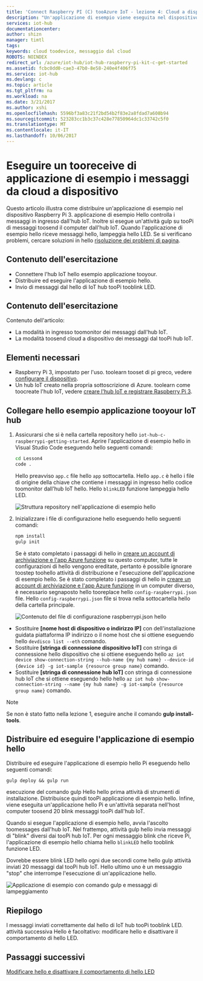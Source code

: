 ```yaml
---
title: 'Connect Raspberry PI (C) tooAzure IoT - lezione 4: Cloud a dispositivo | Documenti Microsoft'
description: "Un'applicazione di esempio viene eseguita nel dispositivo Pi e monitora i messaggi in ingresso dall'hub IoT. Una nuova attività gulp invia messaggi tooPi da hello di tooblink l'hub IoT LED."
services: iot-hub
documentationcenter: 
author: shizn
manager: timtl
tags: 
keywords: cloud toodevice, messaggio dal cloud
ROBOTS: NOINDEX
redirect_url: /azure/iot-hub/iot-hub-raspberry-pi-kit-c-get-started
ms.assetid: fcbc0dd0-cae3-47b0-8e58-240e4f406f75
ms.service: iot-hub
ms.devlang: c
ms.topic: article
ms.tgt_pltfrm: na
ms.workload: na
ms.date: 3/21/2017
ms.author: xshi
ms.openlocfilehash: 5596bf3a83c21f2bd54b2f83e2a8fdad7a608b94
ms.sourcegitcommit: 523283cc1b3c37c428e77850964dc1c33742c5f0
ms.translationtype: MT
ms.contentlocale: it-IT
ms.lasthandoff: 10/06/2017
---
```

# <a name="run-a-sample-application-tooreceive-cloud-to-device-messages"></a>Eseguire un tooreceive di applicazione di esempio i messaggi da cloud a dispositivo
Questo articolo illustra come distribuire un'applicazione di esempio nel dispositivo Raspberry Pi 3. applicazione di esempio Hello controlla i messaggi in ingresso dall'hub IoT. Inoltre si esegue un'attività gulp su tooPi di messaggi toosend il computer dall'hub IoT. Quando l'applicazione di esempio hello riceve messaggi hello, lampeggia hello LED. Se si verificano problemi, cercare soluzioni in hello [risoluzione dei problemi di pagina](iot-hub-raspberry-pi-kit-c-troubleshooting.md).

## <a name="what-you-will-do"></a>Contenuto dell'esercitazione
* Connettere l'hub IoT hello esempio applicazione tooyour.
* Distribuire ed eseguire l'applicazione di esempio hello.
* Invio di messaggi dal hello di IoT hub tooPi tooblink LED.

## <a name="what-you-will-learn"></a>Contenuto dell'esercitazione
Contenuto dell'articolo:
* La modalità in ingresso toomonitor dei messaggi dall'hub IoT.
* La modalità toosend cloud a dispositivo dei messaggi dal tooPi hub IoT.

## <a name="what-you-need"></a>Elementi necessari
* Raspberry Pi 3, impostato per l'uso. toolearn tooset di pi greco, vedere [configurare il dispositivo](iot-hub-raspberry-pi-kit-c-lesson1-configure-your-device.md).
* Un hub IoT creato nella propria sottoscrizione di Azure. toolearn come toocreate l'hub IoT, vedere [creare l'hub IoT e registrare Raspberry Pi 3](iot-hub-raspberry-pi-kit-c-lesson2-prepare-azure-iot-hub.md).

## <a name="connect-hello-sample-application-tooyour-iot-hub"></a>Collegare hello esempio applicazione tooyour IoT hub
1. Assicurarsi che si è nella cartella repository hello `iot-hub-c-raspberrypi-getting-started`. Aprire l'applicazione di esempio hello in Visual Studio Code eseguendo hello seguenti comandi:

   ```bash
   cd Lesson4
   code .
   ```

   Hello preavviso `app.c` file hello `app` sottocartella. Hello `app.c` è hello i file di origine della chiave che contiene i messaggi in ingresso hello codice toomonitor dall'hub IoT hello. Hello `blinkLED` funzione lampeggia hello LED.

   ![Struttura repository nell'applicazione di esempio hello](media/iot-hub-raspberry-pi-lessons/lesson4/repo_structure_c.png)
2. Inizializzare i file di configurazione hello eseguendo hello seguenti comandi:

   ```bash
   npm install
   gulp init
   ```

   Se è stato completato i passaggi di hello in [creare un account di archiviazione e l'app Azure funzione](iot-hub-raspberry-pi-kit-c-lesson3-deploy-resource-manager-template.md) su questo computer, tutte le configurazioni di hello vengono ereditate, pertanto è possibile ignorare toostep toohello attività di distribuzione e l'esecuzione dell'applicazione di esempio hello. Se è stato completato i passaggi di hello in [creare un account di archiviazione e l'app Azure funzione](iot-hub-raspberry-pi-kit-c-lesson3-deploy-resource-manager-template.md) in un computer diverso, è necessario segnaposto hello tooreplace hello `config-raspberrypi.json` file. Hello `config-raspberrypi.json` file si trova nella sottocartella hello della cartella principale.

   ![Contenuto del file di configurazione raspberrypi.json hello](media/iot-hub-raspberry-pi-lessons/lesson4/config_raspberrypi.png)

* Sostituire **[nome host di dispositivo o indirizzo IP]** con dell'installazione guidata piattaforma IP indirizzo o il nome host che si ottiene eseguendo hello `devdisco list --eth` comando.
* Sostituire **[stringa di connessione dispositivo IoT]** con stringa di connessione hello dispositivo che si ottiene eseguendo hello `az iot device show-connection-string --hub-name {my hub name} --device-id {device id} -g iot-sample {resource group name}` comando.
* Sostituire **[stringa di connessione hub IoT]** con stringa di connessione hub IoT che si ottiene eseguendo hello hello `az iot hub show-connection-string --name {my hub name} -g iot-sample {resource group name}` comando.

> [!NOTE]
> Se non è stato fatto nella lezione 1, eseguire anche il comando **gulp install-tools**.

## <a name="deploy-and-run-hello-sample-application"></a>Distribuire ed eseguire l'applicazione di esempio hello
Distribuire ed eseguire l'applicazione di esempio hello Pi eseguendo hello seguenti comandi:

```
gulp deploy && gulp run
```

esecuzione del comando gulp Hello hello prima attività di strumenti di installazione. Distribuisce quindi tooPi applicazione di esempio hello. Infine, viene eseguita un'applicazione hello Pi e un'attività separata nell'host computer toosend 20 blink messaggi tooPi dall'hub IoT.

Quando si esegue l'applicazione di esempio hello, avvia l'ascolto toomessages dall'hub IoT. Nel frattempo, attività gulp hello invia messaggi di "blink" diversi dai tooPi hub IoT. Per ogni messaggio blink che riceve Pi, l'applicazione di esempio hello chiama hello `blinkLED` hello tooblink funzione LED.

Dovrebbe essere blink LED hello ogni due secondi come hello gulp attività inviati 20 messaggi dal tooPi hub IoT. Hello ultimo uno è un messaggio "stop" che interrompe l'esecuzione di un'applicazione hello.

![Applicazione di esempio con comando gulp e messaggi di lampeggiamento](media/iot-hub-raspberry-pi-lessons/lesson4/gulp_blink_c.png)

## <a name="summary"></a>Riepilogo
I messaggi inviati correttamente dal hello di IoT hub tooPi tooblink LED. attività successiva Hello è facoltativo: modificare hello e disattivare il comportamento di hello LED.

## <a name="next-steps"></a>Passaggi successivi
[Modificare hello e disattivare il comportamento di hello LED](iot-hub-raspberry-pi-kit-c-lesson4-change-led-behavior.md)
